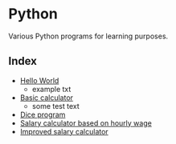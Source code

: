 # Python

Various Python programs for learning purposes.  

## Index
- [Hello World](https://github.com/davidusken/Python/blob/main/hello_world.py)  
    - example txt
- [Basic calculator](https://github.com/davidusken/Python/blob/main/calculator_v1.py)  
    - some test text
- [Dice program](https://github.com/davidusken/Python/blob/main/dice.py)  
- [Salary calculator based on hourly wage](https://github.com/davidusken/Python/blob/main/salary_calc.py)  
- [Improved salary calculator](https://github.com/davidusken/Python/blob/main/salary_calc_v2.py)  